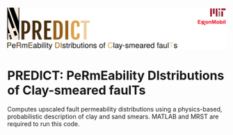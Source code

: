 ![PREDICT header](predict_headerLogo.png)

# PREDICT: PeRmEability DIstributions of Clay-smeared faulTs
Computes upscaled fault permeability distributions using a physics-based, probabilistic description of clay and sand smears. MATLAB and MRST are required to run this code.
